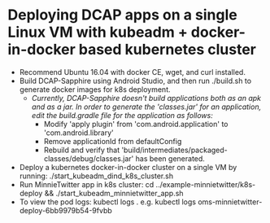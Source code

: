 
# Deploying DCAP apps on a single Linux VM with kubeadm + docker-in-docker based kubernetes cluster

* Recommend Ubuntu 16.04 with docker CE, wget, and curl installed.
* Build DCAP-Sapphire using Android Studio, and then run ./build.sh to generate docker images for k8s deployment.
  * _Currently, DCAP-Sapphire doesn't build applications both as an apk and as a jar. In order to generate the 'classes.jar' for an application, edit the build.gradle file for the application as follows:_
    * Modify 'apply plugin' from 'com.android.application' to 'com.android.library'
    * Remove applicationId from defaultConfig
    * Rebuild and verify that 'build/intermediates/packaged-classes/debug/classes.jar' has been generated.
* Deploy a kubernetes docker-in-docker cluster on a single VM by running: ./start_kubeadm_dind_k8s_cluster.sh
* Run MinnieTwitter app in k8s cluster: cd ../example-minnietwitter/k8s-deploy && ./start_kubeadm_minnietwitter_app.sh
* To view the pod logs: kubectl logs <pod-id>. e.g. kubectl logs oms-minnietwitter-deploy-6bb9979b54-9fvbb
